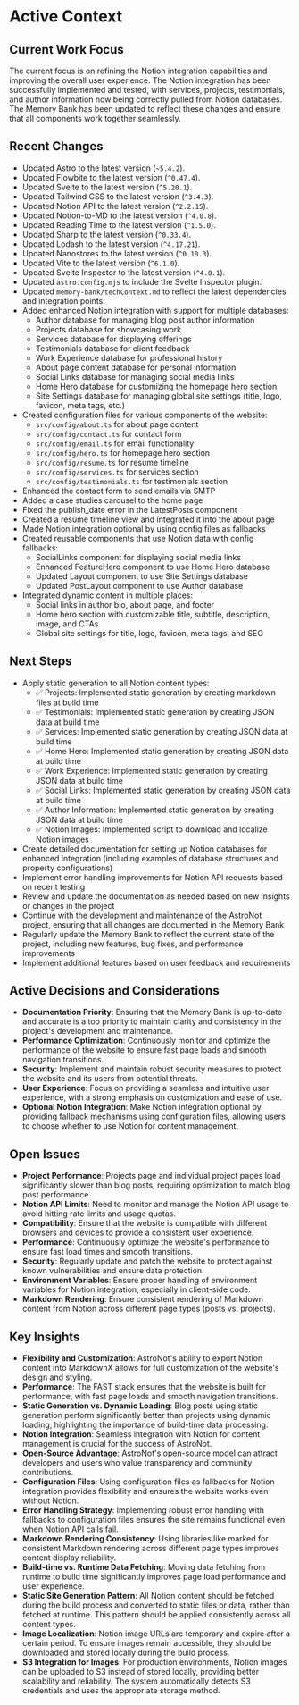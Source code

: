  # Active Context

## Current Work Focus
The current focus is on refining the Notion integration capabilities and improving the overall user experience. The Notion integration has been successfully implemented and tested, with services, projects, testimonials, and author information now being correctly pulled from Notion databases. The Memory Bank has been updated to reflect these changes and ensure that all components work together seamlessly.

## Recent Changes
- Updated Astro to the latest version (`~5.4.2`).
- Updated Flowbite to the latest version (`^0.47.4`).
- Updated Svelte to the latest version (`^5.20.1`).
- Updated Tailwind CSS to the latest version (`^3.4.3`).
- Updated Notion API to the latest version (`^2.2.15`).
- Updated Notion-to-MD to the latest version (`^4.0.8`).
- Updated Reading Time to the latest version (`^1.5.0`).
- Updated Sharp to the latest version (`^0.33.4`).
- Updated Lodash to the latest version (`^4.17.21`).
- Updated Nanostores to the latest version (`^0.10.3`).
- Updated Vite to the latest version (`^6.1.0`).
- Updated Svelte Inspector to the latest version (`^4.0.1`).
- Updated `astro.config.mjs` to include the Svelte Inspector plugin.
- Updated `memory-bank/techContext.md` to reflect the latest dependencies and integration points.
- Added enhanced Notion integration with support for multiple databases:
  - Author database for managing blog post author information
  - Projects database for showcasing work
  - Services database for displaying offerings
  - Testimonials database for client feedback
  - Work Experience database for professional history
  - About page content database for personal information
  - Social Links database for managing social media links
  - Home Hero database for customizing the homepage hero section
  - Site Settings database for managing global site settings (title, logo, favicon, meta tags, etc.)
- Created configuration files for various components of the website:
  - `src/config/about.ts` for about page content
  - `src/config/contact.ts` for contact form
  - `src/config/email.ts` for email functionality
  - `src/config/hero.ts` for homepage hero section
  - `src/config/resume.ts` for resume timeline
  - `src/config/services.ts` for services section
  - `src/config/testimonials.ts` for testimonials section
- Enhanced the contact form to send emails via SMTP
- Added a case studies carousel to the home page
- Fixed the publish_date error in the LatestPosts component
- Created a resume timeline view and integrated it into the about page
- Made Notion integration optional by using config files as fallbacks
- Created reusable components that use Notion data with config fallbacks:
  - SocialLinks component for displaying social media links
  - Enhanced FeatureHero component to use Home Hero database
  - Updated Layout component to use Site Settings database
  - Updated PostLayout component to use Author database
- Integrated dynamic content in multiple places:
  - Social links in author bio, about page, and footer
  - Home hero section with customizable title, subtitle, description, image, and CTAs
  - Global site settings for title, logo, favicon, meta tags, and SEO

## Next Steps
- Apply static generation to all Notion content types:
  - ✅ Projects: Implemented static generation by creating markdown files at build time
  - ✅ Testimonials: Implemented static generation by creating JSON data at build time
  - ✅ Services: Implemented static generation by creating JSON data at build time
  - ✅ Home Hero: Implemented static generation by creating JSON data at build time
  - ✅ Work Experience: Implemented static generation by creating JSON data at build time
  - ✅ Social Links: Implemented static generation by creating JSON data at build time
  - ✅ Author Information: Implemented static generation by creating JSON data at build time
  - ✅ Notion Images: Implemented script to download and localize Notion images
- Create detailed documentation for setting up Notion databases for enhanced integration (including examples of database structures and property configurations)
- Implement error handling improvements for Notion API requests based on recent testing
- Review and update the documentation as needed based on new insights or changes in the project
- Continue with the development and maintenance of the AstroNot project, ensuring that all changes are documented in the Memory Bank
- Regularly update the Memory Bank to reflect the current state of the project, including new features, bug fixes, and performance improvements
- Implement additional features based on user feedback and requirements

## Active Decisions and Considerations
- **Documentation Priority**: Ensuring that the Memory Bank is up-to-date and accurate is a top priority to maintain clarity and consistency in the project's development and maintenance.
- **Performance Optimization**: Continuously monitor and optimize the performance of the website to ensure fast page loads and smooth navigation transitions.
- **Security**: Implement and maintain robust security measures to protect the website and its users from potential threats.
- **User Experience**: Focus on providing a seamless and intuitive user experience, with a strong emphasis on customization and ease of use.
- **Optional Notion Integration**: Make Notion integration optional by providing fallback mechanisms using configuration files, allowing users to choose whether to use Notion for content management.

## Open Issues
- **Project Performance**: Projects page and individual project pages load significantly slower than blog posts, requiring optimization to match blog post performance.
- **Notion API Limits**: Need to monitor and manage the Notion API usage to avoid hitting rate limits and usage quotas.
- **Compatibility**: Ensure that the website is compatible with different browsers and devices to provide a consistent user experience.
- **Performance**: Continuously optimize the website's performance to ensure fast load times and smooth transitions.
- **Security**: Regularly update and patch the website to protect against known vulnerabilities and ensure data protection.
- **Environment Variables**: Ensure proper handling of environment variables for Notion integration, especially in client-side code.
- **Markdown Rendering**: Ensure consistent rendering of Markdown content from Notion across different page types (posts vs. projects).

## Key Insights
- **Flexibility and Customization**: AstroNot's ability to export Notion content into MarkdownX allows for full customization of the website's design and styling.
- **Performance**: The FAST stack ensures that the website is built for performance, with fast page loads and smooth navigation transitions.
- **Static Generation vs. Dynamic Loading**: Blog posts using static generation perform significantly better than projects using dynamic loading, highlighting the importance of build-time data processing.
- **Notion Integration**: Seamless integration with Notion for content management is crucial for the success of AstroNot.
- **Open-Source Advantage**: AstroNot's open-source model can attract developers and users who value transparency and community contributions.
- **Configuration Files**: Using configuration files as fallbacks for Notion integration provides flexibility and ensures the website works even without Notion.
- **Error Handling Strategy**: Implementing robust error handling with fallbacks to configuration files ensures the site remains functional even when Notion API calls fail.
- **Markdown Rendering Consistency**: Using libraries like marked for consistent Markdown rendering across different page types improves content display reliability.
- **Build-time vs. Runtime Data Fetching**: Moving data fetching from runtime to build time significantly improves page load performance and user experience.
- **Static Site Generation Pattern**: All Notion content should be fetched during the build process and converted to static files or data, rather than fetched at runtime. This pattern should be applied consistently across all content types.
- **Image Localization**: Notion image URLs are temporary and expire after a certain period. To ensure images remain accessible, they should be downloaded and stored locally during the build process.
- **S3 Integration for Images**: For production environments, Notion images can be uploaded to S3 instead of stored locally, providing better scalability and reliability. The system automatically detects S3 credentials and uses the appropriate storage method.

